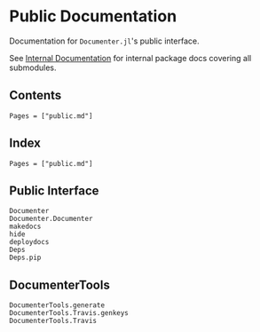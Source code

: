 # Public Documentation

Documentation for `Documenter.jl`'s public interface.

See [Internal Documentation](@ref) for internal package docs covering all submodules.

## Contents

```@contents
Pages = ["public.md"]
```

## Index

```@index
Pages = ["public.md"]
```

## Public Interface

```@docs
Documenter
Documenter.Documenter
makedocs
hide
deploydocs
Deps
Deps.pip
```

## DocumenterTools

```@docs
DocumenterTools.generate
DocumenterTools.Travis.genkeys
DocumenterTools.Travis
```
